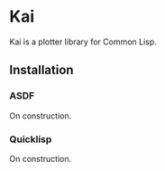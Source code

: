# Kai

Kai is a plotter library for Common Lisp.

## Installation

### ASDF

On construction.

### Quicklisp

On construction.
